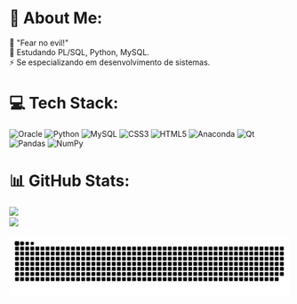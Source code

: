 # 💫 About Me:
🌱 "Fear no evil!"<br>💬 Estudando PL/SQL, Python, MySQL.<br>⚡ Se especializando em desenvolvimento de sistemas.


# 💻 Tech Stack:
![Oracle](https://img.shields.io/badge/Oracle-F80000?style=for-the-badge&logo=oracle&logoColor=white) ![Python](https://img.shields.io/badge/python-3670A0?style=for-the-badge&logo=python&logoColor=ffdd54) ![MySQL](https://img.shields.io/badge/mysql-%2300f.svg?style=for-the-badge&logo=mysql&logoColor=white) ![CSS3](https://img.shields.io/badge/css3-%231572B6.svg?style=for-the-badge&logo=css3&logoColor=white) ![HTML5](https://img.shields.io/badge/html5-%23E34F26.svg?style=for-the-badge&logo=html5&logoColor=white) ![Anaconda](https://img.shields.io/badge/Anaconda-%2344A833.svg?style=for-the-badge&logo=anaconda&logoColor=white) ![Qt](https://img.shields.io/badge/Qt-%23217346.svg?style=for-the-badge&logo=Qt&logoColor=white) ![Pandas](https://img.shields.io/badge/pandas-%23150458.svg?style=for-the-badge&logo=pandas&logoColor=white) ![NumPy](https://img.shields.io/badge/numpy-%23013243.svg?style=for-the-badge&logo=numpy&logoColor=white)
# 📊 GitHub Stats:
![](https://github-readme-stats.vercel.app/api?username=bieldiascz&theme=blueberry&hide_border=false&include_all_commits=true&count_private=true)<br/>
![](https://github-readme-streak-stats.herokuapp.com/?user=bieldiascz&theme=blueberry&hide_border=false)<br/>

![Snake animation](https://github.com/ellen2121/ellen2121/blob/output/github-contribution-grid-snake.svg)

<!-- Proudly created with GPRM ( https://gprm.itsvg.in ) -->
